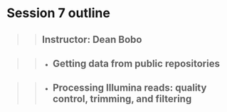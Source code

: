 # Session 7 outline

>> ## Instructor: Dean Bobo

>> * ## Getting data from public repositories

>> * ## Processing Illumina reads: quality control, trimming, and filtering
